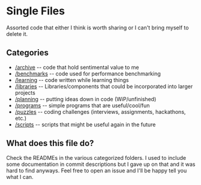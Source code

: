 # Single Files
Assorted code that either I think is worth sharing or I can't bring myself to delete it.

## Categories
- [/archive](archive/) -- code that hold sentimental value to me
- [/benchmarks](benchmarks/) -- code used for performance benchmarking
- [/learning](learning/) -- code written while learning things
- [/libraries](libraries/) -- Libraries/components that could be incorporated into larger projects
- [/planning](planning/) -- putting ideas down in code (WiP/unfinished)
- [/programs](programs/) -- simple programs that are useful/cool/fun
- [/puzzles](puzzles/) -- coding challenges (interviews, assignments, hackathons, etc.)
- [/scripts](scripts/) -- scripts that might be useful again in the future

## What does this file do?
Check the READMEs in the various categorized folders. I used to include some documentation
in commit descriptions but I gave up on that and it was hard to find anyways. Feel free to
open an issue and I'll be happy tell you what I can.